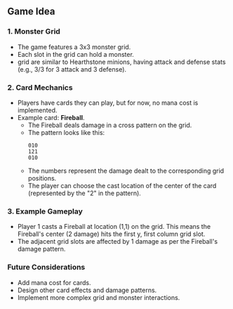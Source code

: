 ## Game Idea

### 1. Monster Grid
- The game features a 3x3 monster grid.
- Each slot in the grid can hold a monster.
- grid are similar to Hearthstone minions, having attack and defense stats (e.g., 3/3 for 3 attack and 3 defense).

### 2. Card Mechanics
- Players have cards they can play, but for now, no mana cost is implemented.
- Example card: **Fireball**.
  - The Fireball deals damage in a cross pattern on the grid.
  - The pattern looks like this:
    ```
    010
    121
    010
    ```
  - The numbers represent the damage dealt to the corresponding grid positions.
  - The player can choose the cast location of the center of the card (represented by the "2" in the pattern).
  
### 3. Example Gameplay
- Player 1 casts a Fireball at location (1,1) on the grid. This means the Fireball's center (2 damage) hits the first y, first column grid slot.
- The adjacent grid slots are affected by 1 damage as per the Fireball's damage pattern.

### Future Considerations
- Add mana cost for cards.
- Design other card effects and damage patterns.
- Implement more complex grid and monster interactions.